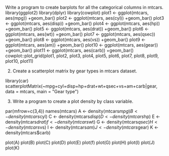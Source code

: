 Write a program to create barplots for all the categorical columns in mtcars.
library(ggplot2)
library(dplyr)
library(cowplot)
plot1 <- ggplot(mtcars, aes(mpg)) +geom_bar()
plot2 <-  ggplot(mtcars, aes(cyl)) +geom_bar()
plot3 <- ggplot(mtcars, aes(disp)) +geom_bar()
plot4 <- ggplot(mtcars, aes(hp)) +geom_bar()
plot5 <- ggplot(mtcars, aes(drat)) +geom_bar() 
plot6 <- ggplot(mtcars, aes(wt)) +geom_bar() 
plot7 <- ggplot(mtcars, aes(qsec)) +geom_bar() 
plot8 <- ggplot(mtcars, aes(vs)) +geom_bar() 
plot9 <- ggplot(mtcars, aes(am)) +geom_bar() 
plot10 <- ggplot(mtcars, aes(gear)) +geom_bar() 
plot11 <- ggplot(mtcars, aes(carb)) +geom_bar() 
cowplot::plot_grid(plot1, plot2, plot3, plot4, plot5, plot6, plot7, plot8, plot9, plot10, plot11)



2. Create a scatterplot matrix by gear types in mtcars dataset.

library(car)
scatterplotMatrix(~mpg+cyl+disp+hp+drat+wt+qsec+vs+am+carb|gear, data = mtcars, main = "Gear type")


3. Write a program to create a plot density by class variable.

par(mfrow=c(3,4))
names(mtcars)
A <- density(mtcars$mpg)
B <- density(mtcars$cyl)
C <- density(mtcars$disp)
D <- density(mtcars$hp)
E <- density(mtcars$drat)
f <- density(mtcars$wt)
G <- density(mtcars$qsec)
H <- density(mtcars$vs)
I <- density(mtcars$am)
J <- density(mtcars$gear)
K <- density(mtcars$carb)

plot(A)
plot(B)
plot(C)
plot(D)
plot(E)
plot(f)
plot(G)
plot(H)
plot(I)
plot(J)
plot(K)
